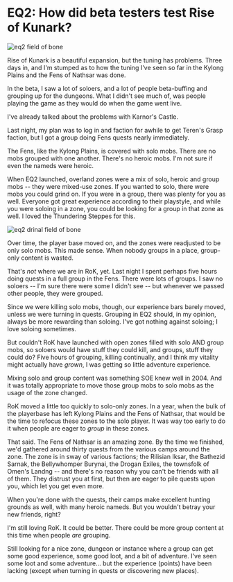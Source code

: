 # EQ2: How did beta testers test Rise of Kunark?

![eq2 field of bone](http://westkarana.com/wp-content/uploads/2007/11/everquest2-2007-11-15-22-05-55-71.jpg)

Rise of Kunark is a beautiful expansion, but the tuning has problems. Three days in, and I'm stumped as to how the tuning I've seen so far in the Kylong Plains and the Fens of Nathsar was done.

In the beta, I saw a lot of soloers, and a lot of people beta-buffing and grouping up for the dungeons. What I didn't see much of, was people playing the game as they would do when the game went live.

I've already talked about the problems with Karnor's Castle.

Last night, my plan was to log in and faction for awhile to get Teren's Grasp faction, but I got a group doing Fens quests nearly immediately.

The Fens, like the Kylong Plains, is covered with solo mobs. There are no mobs grouped with one another. There's no heroic mobs. I'm not sure if even the nameds were heroic.

When EQ2 launched, overland zones were a mix of solo, heroic and group mobs -- they were mixed-use zones. If you wanted to solo, there were mobs you could grind on. If you were in a group, there was plenty for you as well. Everyone got great experience according to their playstyle, and while you were soloing in a zone, you could be looking for a group in that zone as well. I loved the Thundering Steppes for this.

![eq2 drinal field of bone](http://westkarana.com/wp-content/uploads/2007/11/everquest2-2007-11-15-20-54-05-51.jpg)

Over time, the player base moved on, and the zones were readjusted to be only solo mobs. This made sense. When nobody groups in a place, group-only content is wasted.

That's *not* where we are in RoK, yet. Last night I spent perhaps five hours doing quests in a full group in the Fens. There were lots of groups. I saw no soloers -- I'm sure there were some I didn't see -- but whenever we passed other people, they were grouped.

Since we were killing solo mobs, though, our experience bars barely moved, unless we were turning in quests. Grouping in EQ2 should, in my opinion, always be more rewarding than soloing. I've got nothing against soloing; I love soloing sometimes.

But couldn't RoK have launched with open zones filled with solo AND group mobs, so soloers would have stuff they could kill, and groups, stuff they could do? Five hours of grouping, killing continually, and I think my vitality might actually have *grown*, I was getting so little adventure experience.

Mixing solo and group content was something SOE knew well in 2004. And it was totally appropriate to move those group mobs to solo mobs as the usage of the zone changed.

RoK moved a little too quickly to solo-only zones. In a year, when the bulk of the playerbase has left Kylong Plains and the Fens of Nathsar, that would be the time to refocus these zones to the solo player. It was way too early to do it when people are eager to *group* in these zones.

That said. The Fens of Nathsar is an amazing zone. By the time we finished, we'd gathered around thirty quests from the various camps around the zone. The zone is in sway of various factions; the Rilisian Iksar, the Bathezid Sarnak, the Bellywhomper Burynai, the Drogan Exiles, the townsfolk of Omen's Landng -- and there's no reason why you can't be friends with all of them. They distrust you at first, but then are eager to pile quests upon you, which let you get even more.

When you're done with the quests, their camps make excellent hunting grounds as well, with many heroic nameds. But you wouldn't betray your new friends, right?

I'm still loving RoK. It could be better. There could be more group content at this time when people *are* grouping.

Still looking for a nice zone, dungeon or instance where a group can get some good experience, some good loot, and a bit of adventure. I've seen some loot and some adventure... but the experience (points) have been lacking (except when turning in quests or discovering new places).

